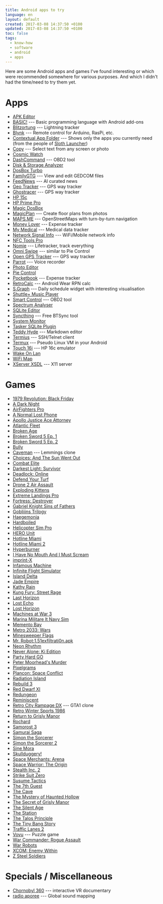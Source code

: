 ```yaml
---
title: Android apps to try
language: en
layout: default
created: 2017-03-08 14:37:50 +0100
updated: 2017-03-08 14:37:50 +0100
toc: false
tags:
  - know-how
  - software
  - android
  - apps
---
```

Here are some Android apps and games I've found interesting or which were recommended somewhere
for various purposes. And which I didn't had the time/need to try them yet.


Apps
====

* [APK Editor](https://play.google.com/store/apps/details?id=com.gmail.heagoo.apkeditor)
* [BASIC!](https://play.google.com/store/apps/details?id=com.rfo.basic) --- Basic programming language with Android add-ons
* [Blitzortung](https://play.google.com/store/apps/details?id=org.blitzortung.lightning.tracker.app) --- Lightning tracker
* [Blynk](https://play.google.com/store/apps/details?id=cc.blynk) --- Remote control for Arduino, RasPi, etc.
* [Contextual App Folder](https://play.google.com/store/apps/details?id=com.ctxwidget) --- Shows only the apps you currently need (from the people of [Sloth Launcher](https://play.google.com/store/apps/details?id=com.slothlauncher))
* [Copy](https://play.google.com/store/apps/details?id=com.weberdo.apps.copy) --- Select text from any screen or photo
* [Cosmic Watch](https://play.google.com/store/apps/details?id=com.cosmic_watch.cosmicwatch)
* [DashCommand](https://play.google.com/store/apps/details?id=com.palmerperformance.DashCommand) --- OBD2 tool
* [Disk & Storage Analyzer](https://play.google.com/store/apps/details?id=com.mobile_infographics_tools.mydrive_ext)
* [DosBox Turbo](https://play.google.com/store/apps/details?id=com.fishstix.dosbox)
* [FamilyGTG](https://play.google.com/store/apps/details?id=com.familygtg.app) --- View and edit GEDCOM files
* [FeedNews](https://play.google.com/store/apps/details?id=com.opera.android.news) --- AI curated news
* [Geo Tracker](https://play.google.com/store/apps/details?id=com.ilyabogdanovich.geotracker) --- GPS way tracker
* [Ghostracer](https://play.google.com/store/apps/details?id=com.bravetheskies.ghostracer) --- GPS way tracker
* [HP 15c](https://play.google.com/store/apps/details?id=com.hp.hp15c15)
* [HP Prime Pro](https://play.google.com/store/apps/details?id=com.hp.primecalculator)
* [Magic DosBox](https://play.google.com/store/apps/details?id=bruenor.magicbox)
* [MagicPlan](https://play.google.com/store/apps/details?id=com.sensopia.magicplan) --- Create floor plans from photos
* [MAPS.ME](https://play.google.com/store/apps/details?id=com.mapswithme.maps.pro) --- OpenStreetMaps with turn-by-turn navigation
* [Money Lover](https://play.google.com/store/apps/details?id=com.bookmark.money) --- Expense tracker
* [My Medical](https://play.google.com/store/apps/details?id=com.hyrax.mymedical) --- Medical data tracker
* [Network Signal Info](https://play.google.com/store/apps/details?id=de.android.telnet) --- WiFi/Mobile network info
* [NFC Tools Pro](https://play.google.com/store/apps/details?id=com.wakdev.nfctools.pro)
* [Nomie](https://play.google.com/store/apps/details?id=io.nomie.app) --- Lifetracker, track everything
* [Omni Swipe](https://play.google.com/store/apps/details?id=com.lazyswipe) --- similar to Pie Control
* [Open GPS Tracker](https://play.google.com/store/apps/details?id=nl.sogeti.android.gpstracker) --- GPS way tracker
* [Parrot](https://play.google.com/store/apps/details?id=com.SearingMedia.Parrot) --- Voice recorder
* [Photo Editor](https://play.google.com/store/apps/details?id=com.iudesk.android.photo.editor)
* [Pie Control](https://play.google.com/store/apps/details?id=jun.ace.piecontrol)
* [Pocketbook](https://play.google.com/store/apps/details?id=com.getpocketbook) --- Expense tracker
* [RetroCalc](https://play.google.com/store/apps/details?id=org.feniello.retrocalc) --- Android Wear RPN calc
* [S.Graph](https://play.google.com/store/apps/details?id=prox.lab.calclock) --- Daily schedule widget with interesting visualisation
* [Shuttle+ Music Player](https://play.google.com/store/apps/details?id=com.simplecity.amp_pro)
* [Smart Control](https://play.google.com/store/apps/details?id=it.smartapps4me.smartcontrol) --- OBD2 tool
* [Spectrum Analyser](https://play.google.com/store/apps/details?id=com.keuwl.spectrumanalyzer)
* [SQLite Editor](https://play.google.com/store/apps/details?id=com.speedsoftware.sqleditor)
* [Syncthing](https://play.google.com/store/apps/details?id=com.nutomic.syncthingandroid) --- Free BTSync tool
* [System Monitor](https://play.google.com/store/apps/details?id=com.cgollner.systemmonitor)
* [Tasker SQLite Plugin](https://play.google.com/store/apps/details?id=com.jordanhotmann.taskersqliteplugin)
* [Teddy Hyde](https://play.google.com/store/apps/details?id=com.EditorHyde.app) --- Markdown editor
* [Termius](https://play.google.com/store/apps/details?id=com.server.auditor.ssh.client) --- SSH/Telnet client
* [Termux](https://play.google.com/store/apps/details?id=com.termux) --- Pseudo Linux VM in your Android
* [Touch 16i](https://play.google.com/store/apps/details?id=br.com.epx.andro16c) --- HP 16c emulator
* [Wake On Lan](https://play.google.com/store/apps/details?id=co.uk.mrwebb.wakeonlan)
* [WiFi Map](https://play.google.com/store/apps/details?id=io.wifimap.wifimap)
* [XServer XSDL](https://play.google.com/store/apps/details?id=x.org.server) --- X11 server


Games
=====

* [1979 Revolution: Black Friday](https://play.google.com/store/apps/details?id=com.inkstories.blackfriday)
* [A Dark Night](https://play.google.com/store/apps/details?id=com.dragonstudio.adarkroom)
* [AirFighters Pro](https://play.google.com/store/apps/details?id=it.rortos.airfighterspro)
* [A Normal Lost Phone](https://play.google.com/store/apps/details?id=com.accidentalqueens.anormallostphone)
* [Apollo Justice Ace Attorney](https://play.google.com/store/apps/details?id=jp.co.capcom.gyakusai4en)
* [Atlantic Fleet](https://play.google.com/store/apps/details?id=com.killerfishgames.atlanticfleet)
* [Broken Age](https://play.google.com/store/apps/details?id=com.doublefine.dfa)
* [Broken Sword 5 Ep. 1](https://play.google.com/store/apps/details?id=uk.co.revolution.bs5)
* [Broken Sword 5 Ep. 2](https://play.google.com/store/apps/details?id=uk.co.revolution.bs5.ep2)
* [Bully](https://play.google.com/store/apps/details?id=com.rockstargames.bully)
* [Caveman](https://play.google.com/store/apps/details?id=com.samebits.caveman.hd) --- Lemmings clone
* [Choices: And The Sun Went Out](https://play.google.com/store/apps/details?id=au.com.tinmangames.choices)
* [Combat Elite](https://play.google.com/store/apps/details?id=com.reliancegames.borderwars)
* [Darkest Light: Survivor](https://play.google.com/store/apps/details?id=com.popsiclegames.darkestlight)
* [Deadlock: Online](https://play.google.com/store/apps/details?id=com.crescentmoongames.deadlock)
* [Defend Your Turf](https://play.google.com/store/apps/details?id=com.stevefolkes.defendyourturf)
* [Drone 2 Air Assault](https://play.google.com/store/apps/details?id=com.reliancegames.ss2)
* [Exploding Kittens](https://play.google.com/store/apps/details?id=com.explodingkittens.projectbombsquad)
* [Extreme Landings Pro](https://play.google.com/store/apps/details?id=it.rortos.extremelandingspro)
* [Fortress: Destroyer](https://play.google.com/store/apps/details?id=com.ninjakiwi.fortressdestroyer)
* [Gabriel Knight Sins of Fathers](https://play.google.com/store/apps/details?id=com.postudios.gk1)
* [Gobliiins Trilogy](https://play.google.com/store/apps/details?id=com.dotemu.gobliiins)
* [Haegemonia](https://play.google.com/store/apps/details?id=com.microids.google.HaegemoniaFull)
* [Hardboiled](https://play.google.com/store/apps/details?id=ru.gamedevteam.hardboiled)
* [Helicopter Sim Pro](https://play.google.com/store/apps/details?id=it.rortos.helicopterpro)
* [HERO Unit](https://play.google.com/store/apps/details?id=com.JassimAlbuark.HeroUnit)
* [Hotline Miami](https://play.google.com/store/apps/details?id=com.devolver.hlm1)
* [Hotline Miami 2](https://play.google.com/store/apps/details?id=com.devolver.hlm2)
* [Hyperburner](https://play.google.com/store/apps/details?id=com.badpotion.hyperburner)
* [I Have No Mouth And I Must Scream](https://play.google.com/store/apps/details?id=com.dotemu.ihnmaims)
* [imprint-X](https://play.google.com/store/apps/details?id=nu.morgondag.imprintx)
* [Infamous Machine](https://play.google.com/store/apps/details?id=com.blyts.infamousmachine)
* [Infinite Flight Simulator](https://play.google.com/store/apps/details?id=com.fds.infiniteflight)
* [Island Delta](https://play.google.com/store/apps/details?id=com.noodlecake.islanddelta)
* [Jade Empire](https://play.google.com/store/apps/details?id=com.aspyr.jadeempire)
* [Kathy Rain](https://play.google.com/store/apps/details?id=com.rawfury.kathy)
* [Kung Fury: Street Rage](https://play.google.com/store/apps/details?id=se.hellothere.kungfurygame)
* [Last Horizon](https://play.google.com/store/apps/details?id=com.noodlecake.lasthorizon)
* [Lost Echo](https://play.google.com/store/apps/details?id=com.KickBack.LostEchoAdventure)
* [Lost Horizon](https://play.google.com/store/apps/details?id=com.dsfishlabs.losthorizon)
* [Machines at War 3](https://play.google.com/store/apps/details?id=com.Isotope244LLC.MachinesatWar3)
* [Marina Militare It Navy Sim](https://play.google.com/store/apps/details?id=it.rortos.marinamilitare)
* [Memento Bay](https://play.google.com/store/apps/details?id=com.boomfruit.mementobay)
* [Metro 2033: Wars](https://play.google.com/store/apps/details?id=com.tapstargames.metro2033)
* [Minesweeper Flags](https://play.google.com/store/apps/details?id=com.rubicon.dev.minesweeper)
* [Mr. Robot:1.51exfiltrati0n.apk](https://play.google.com/store/apps/details?id=com.telltalegames.exfiltration)
* [Neon Rhythm](https://play.google.com/store/apps/details?id=com.bitflake.neonrhythm)
* [Never Alone: Ki Edition](https://play.google.com/store/apps/details?id=com.eline.neveralonemobile)
* [Party Hard GO](https://play.google.com/store/apps/details?id=com.tinybuild.PartyHardGO)
* [Peter Moorhead's Murder](https://play.google.com/store/apps/details?id=com.curve_digital.murder)
* [Pixelgrams](https://play.google.com/store/apps/details?id=com.PixelgramsLtd.Pixelgrams)
* [Plancon: Space Conflict](https://play.google.com/store/apps/details?id=com.herocraft.game.plancon)
* [Radiation Island](https://play.google.com/store/apps/details?id=com.atypicalgames.radiationisland)
* [Rebuild 3](https://play.google.com/store/apps/details?id=air.com.sarahnorthway.rebuild3)
* [Red Dwarf XI](https://play.google.com/store/apps/details?id=uk.co.uktv.rdxi)
* [Redungeon](https://play.google.com/store/apps/details?id=com.nitrome.redungeon)
* [Reminiscent](https://play.google.com/store/apps/details?id=com.heavyraid.reminiscent)
* [Retro City Rampage DX](https://play.google.com/store/apps/details?id=com.vblank.RCRDX) --- GTA1 clone
* [Retro Winter Sports 1986](https://play.google.com/store/apps/details?id=com.headupgames.retrowintersports)
* [Return to Grisly Manor](https://play.google.com/store/apps/details?id=com.firemaplegames.returntogrislymanor)
* [Rochard](https://play.google.com/store/apps/details?id=com.recoilgames.rochard)
* [Samorost 3](https://play.google.com/store/apps/details?id=amanita_design.samorost3.GP)
* [Samurai Saga](https://play.google.com/store/apps/details?id=com.lohr.raven.android)
* [Simon the Sorcerer](https://play.google.com/store/apps/details?id=com.mojotouch.simon)
* [Simon the Sorcerer 2](https://play.google.com/store/apps/details?id=com.mojotouch.simon2)
* [Sine Mora](https://play.google.com/store/apps/details?id=com.digitalreality.sinemora)
* [Skullduggery!](https://play.google.com/store/apps/details?id=com.clutchplaygames.skullduggery)
* [Space Merchants: Arena](https://play.google.com/store/apps/details?id=com.Playito.SMArena)
* [Space Warrior: The Origin](https://play.google.com/store/apps/details?id=com.caliburnus.spacewarrior)
* [Stealth Inc. 2](https://play.google.com/store/apps/details?id=com.curvedigital.stealth_inc2)
* [Strike Suit Zero](https://play.google.com/store/apps/details?id=com.BornReady.SSZ)
* [Susume Tactics](https://play.google.com/store/apps/details?id=com.sugragames.susumetrial)
* [The 7th Guest](https://play.google.com/store/apps/details?id=com.mojotouch.t7g)
* [The Cave](https://play.google.com/store/apps/details?id=com.doublefine.thecave)
* [The Mystery of Haunted Hollow](https://play.google.com/store/apps/details?id=com.pointclickgames.mysteryofhauntedhollow)
* [The Secret of Grisly Manor](https://play.google.com/store/apps/details?id=com.firemaplegames.games.the_secretofgrislymanor)
* [The Silent Age](https://play.google.com/store/apps/details?id=dk.houseonfire.android.thesilentage)
* [The Station](https://play.google.com/store/apps/details?id=com.causacreations.thestation)
* [The Talos Principle](https://play.google.com/store/apps/details?id=com.devolver.TalosFull)
* [The Tiny Bang Story](https://play.google.com/store/apps/details?id=com.herocraft.game.tinybangstory)
* [Traffic Lanes 2](https://play.google.com/store/apps/details?id=se.shadowtreesoftware.trafficlanes2free)
* [Vovu](https://play.google.com/store/apps/details?id=com.foxenon.game.vovu) --- Puzzle game
* [War Commander: Rogue Assault](https://play.google.com/store/apps/details?id=com.kixeye.wcm)
* [War Robots](https://play.google.com/store/apps/details?id=com.pixonic.wwr)
* [XCOM: Enemy Within](https://play.google.com/store/apps/details?id=com.tt2kgames.xcomew)
* [Z Steel Soldiers](https://play.google.com/store/apps/details?id=uk.co.kavcom.zss)


Specials / Miscellaneous
========================

* [Chornobyl 360](https://play.google.com/store/apps/details?id=com.vv.Chornobyl360) --- interactive VR documentary
* [radio aporee](https://play.google.com/store/apps/details?id=com.aporee.radio) --- Global sound mapping
